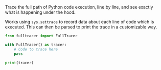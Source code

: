 Trace the full path of Python code execution, line by line, and see exactly what is happening under the hood.

Works using `sys.settrace` to record data about each line of code which is executed. This can then be parsed to print the trace in a customizable way.

```python
from fulltracer import FullTracer

with FullTracer() as tracer:
    # Code to trace here
    pass

print(tracer)
```
